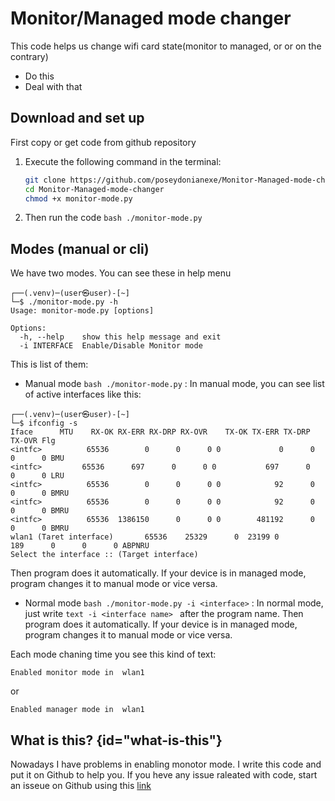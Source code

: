 # Monitor/Managed mode changer

This code helps us change wifi card state(monitor to managed, or or on the contrary)

* Do this
* Deal with that

## Download and set up

First copy or get code from github repository

1. Execute the following command in the terminal:

   ```bash
   git clone https://github.com/poseydonianexe/Monitor-Managed-mode-changer.git
   cd Monitor-Managed-mode-changer
   chmod +x monitor-mode.py
   ```

2. Then run the code ```bash ./monitor-mode.py```

## Modes (manual or cli)

We have two modes. You can see these in help menu

```text 
┌──(.venv)─(user㉿user)-[~]
└─$ ./monitor-mode.py -h      
Usage: monitor-mode.py [options]

Options:
  -h, --help    show this help message and exit
  -i INTERFACE  Enable/Disable Monitor mode
```

This is list of them:

* Manual mode ```bash ./monitor-mode.py``` : In manual mode, you can see list of active interfaces like this:

```text
┌──(.venv)─(user㉿user)-[~]
└─$ ifconfig -s
Iface      MTU    RX-OK RX-ERR RX-DRP RX-OVR    TX-OK TX-ERR TX-DRP TX-OVR Flg
<intfc>          65536        0      0      0 0             0      0      0      0 BMU
<intfc>         65536      697      0      0 0           697      0      0      0 LRU
<intfc>          65536        0      0      0 0            92      0      0      0 BMRU
<intfc>          65536        0      0      0 0            92      0      0      0 BMRU
<intfc>          65536  1386150      0      0 0        481192      0      0      0 BMRU
wlan1 (Taret interface)       65536    25329      0  23199 0           189      0      0      0 ABPNRU
Select the interface :: (Target interface)
```

Then program does it automatically. If your device is in managed mode, program changes it to manual mode or vice versa.

* Normal mode ```bash ./monitor-mode.py -i <interface>``` : In normal mode, just write ```text -i <interface name> ```
  after the program name. Then program does it automatically. If your device is in managed mode, program changes it to
  manual mode or vice versa.

Each mode chaning time you see this kind of text:
```text
Enabled monitor mode in  wlan1
```
or
```text
Enabled manager mode in  wlan1

```

## What is this? {id="what-is-this"}

Nowadays I have problems in enabling monotor mode. I write this code and put it on Github to help you. If you heve any issue raleated with code, start an isseue on Github using this [link](https://github.com/poseydonianexe/Monitor-Managed-mode-changer/issues) 
<seealso>
<!--Give some related links to how-to articles-->
</seealso>
